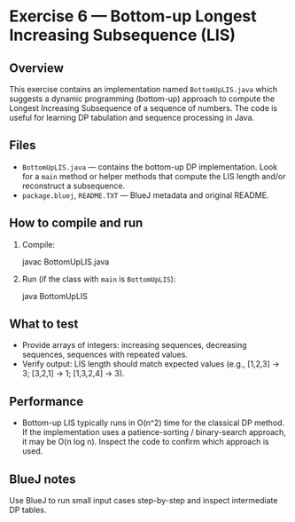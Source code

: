 # Exercise 6 — Bottom-up Longest Increasing Subsequence (LIS)

Overview
--------
This exercise contains an implementation named `BottomUpLIS.java` which suggests a dynamic programming (bottom-up) approach to compute the Longest Increasing Subsequence of a sequence of numbers. The code is useful for learning DP tabulation and sequence processing in Java.

Files
-----
- `BottomUpLIS.java` — contains the bottom-up DP implementation. Look for a `main` method or helper methods that compute the LIS length and/or reconstruct a subsequence.
- `package.bluej`, `README.TXT` — BlueJ metadata and original README.

How to compile and run
----------------------
1. Compile:

   javac BottomUpLIS.java

2. Run (if the class with `main` is `BottomUpLIS`):

   java BottomUpLIS

What to test
-----------
- Provide arrays of integers: increasing sequences, decreasing sequences, sequences with repeated values.
- Verify output: LIS length should match expected values (e.g., [1,2,3] -> 3; [3,2,1] -> 1; [1,3,2,4] -> 3).

Performance
-----------
- Bottom-up LIS typically runs in O(n^2) time for the classical DP method. If the implementation uses a patience-sorting / binary-search approach, it may be O(n log n). Inspect the code to confirm which approach is used.

BlueJ notes
-----------
Use BlueJ to run small input cases step-by-step and inspect intermediate DP tables.
